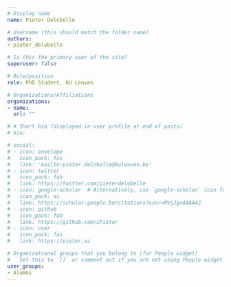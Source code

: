 ```yaml
---
# Display name
name: Pieter Delobelle

# Username (this should match the folder name)
authors:
- pieter_delobelle

# Is this the primary user of the site?
superuser: false

# Role/position
role: PhD Student, KU Leuven

# Organizations/Affiliations
organizations:
- name:
  url: ""

# # Short bio (displayed in user profile at end of posts)
# bio:

# social:
# - icon: envelope
#   icon_pack: fas
#   link: 'mailto:pieter.delobelle@kuleuven.be'
# - icon: twitter
#   icon_pack: fab
#   link: https://twitter.com/pieterdelobelle
# - icon: google-scholar  # Alternatively, use `google-scholar` icon from `ai` icon pack
#   icon_pack: ai
#   link: https://scholar.google.be/citations?user=MVjJgxAAAAAJ
# - icon: github
#   icon_pack: fab
#   link: https://github.com/iPieter
# - icon: user
#   icon_pack: fas
#   link: https://pieter.ai

# Organizational groups that you belong to (for People widget)
#   Set this to `[]` or comment out if you are not using People widget.
user_groups:
- Alumni
---
```

